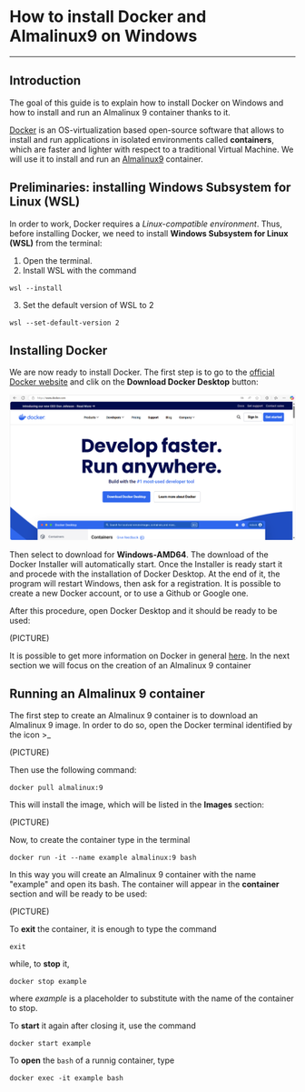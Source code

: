 # **How to install Docker and Almalinux9 on Windows** 
---

## **Introduction**
The goal of this guide is to explain how to install Docker on Windows and how to install and run an Almalinux 9 container thanks to it.

[Docker](https://en.wikipedia.org/wiki/Docker_(software)) is an OS-virtualization based open-source software that allows to install and run applications in isolated environments called **containers**, which are faster and lighter with respect to a traditional Virtual Machine. We will use it to install and run an [Almalinux9](https://en.wikipedia.org/wiki/AlmaLinux) container.
## **Preliminaries: installing Windows Subsystem for Linux (WSL)**
In order to work, Docker requires a _Linux-compatible environment_. Thus, before installing Docker, we need to install **Windows Subsystem for Linux (WSL)** from the terminal:
1. Open the terminal.
2. Install WSL with the command
```
wsl --install
```
3. Set the default version of WSL to 2
```
wsl --set-default-version 2
```

## **Installing Docker**
We are now ready to install Docker. The first step is to go to the [official Docker website](https://www.docker.com/) and clik on the **Download Docker Desktop** button:

![Docker site](./docker_install.png)

Then select to download for **Windows-AMD64**. The download of the Docker Installer will automatically start. Once the Installer is ready start it and procede with the installation of Docker Desktop. At the end of it, the program will restart Windows, then ask for a registration. It is possible to create a new Docker account, or to use a Github or Google one.

After this procedure, open Docker Desktop and it should be ready to be used:

(PICTURE)

It is possible to get more information on Docker in general [here](https://docs.docker.com/get-started/resources/). In the next section we will focus on the creation of an Almalinux 9 container

## **Running an Almalinux 9 container**
The first step to create an Almalinux 9 container is to download an Almalinux 9 image. In order to do so, open the Docker terminal identified by the icon >_

(PICTURE)

Then use the following command:
```
docker pull almalinux:9
```
This will install the image, which will be listed in the **Images** section:

(PICTURE)

Now, to create the container type in the terminal
```
docker run -it --name example almalinux:9 bash
```
In this way you will create an Almalinux 9 container with the name "example" and open its bash. The container will appear in the **container** section and will be ready to be used:

(PICTURE)

To **exit** the container, it is enough to type the command 
```
exit
```
while, to **stop** it, 
```
docker stop example
```
where *example* is a placeholder to substitute with the name of the container to stop.

To **start** it again after closing it, use the command
```
docker start example
```
To **open** the `bash` of a runnig container, type
```
docker exec -it example bash
```
